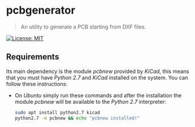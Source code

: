 [license]: https://opensource.org/licenses/MIT
[license-badge]: https://img.shields.io/github/license/dexpota/pcbgenerator.svg?style=for-the-badge

# pcbgenerator

> An utility to generate a PCB starting from DXF files.

[![License: MIT][license-badge]][license]

## Requirements

Its main dependency is the module *pcbnew* provided by *KiCad*, this means that you must have *Python 2.7* and *KiCad* 
installed on the system. You can follow these instructions:

- On *Ubuntu* simply run these commands and after the installation the module *pcbnew* will be available to the 
*Python 2.7* interpreter:
    
    ```bash
    sudo apt install python2.7 kicad
    python2.7 -m pcbnew && echo "pcbnew installed!"
    ```